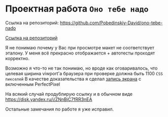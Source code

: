 # Проектная работа `Оно тебе надо`

Ссылка на репозиторий: https://github.com/Pobedinskiy-David/ono-tebe-nado

[Ссылка на репозиторий](https://github.com/Pobedinskiy-David/ono-tebe-nado)

Я не понимаю почему у Вас при просмотре макет не соответствует эталону.
У меня всё прекрасно отображается + автотесты проходят корректно.

Возможно я что-то не так понимаю, но вроде как оговаривалось, что целевая ширина viwport'а браузера при проверке должна быть 1100 `CSS пикселей`
В качестве доказательства я сделал [запись экрана](https://disk.yandex.ru/i/ZNnBiC7fRR3nEA) с включенным PerfectPixel

На всякий случай продублирую ссылку и в обычном виде https://disk.yandex.ru/i/ZNnBiC7fRR3nEA

Остальные замечания по работе я уже исправил.
